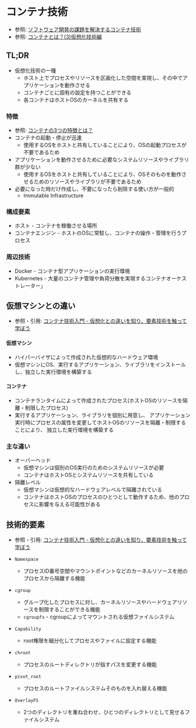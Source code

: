 # コンテナ技術
- 参照: [ソフトウェア開発の課題を解決するコンテナ技術](https://www.atmarkit.co.jp/ait/articles/1901/29/news005.html)
- 参照: [コンテナとは？(3)仮想化技術編](https://news.mynavi.jp/article/zerocontena-3/)

## TL;DR
- 仮想化技術の一種
  - ホスト上でプロセスやリソースを区画化した空間を実現し、その中でアプリケーションを動作させる
  - コンテナごとに固有の設定を持つことができる
  - 各コンテナはホストOSのカーネルを共有する

### 特徴
- 参照: [コンテナの3つの特徴とは？](https://news.mynavi.jp/article/zerocontena-4/)
- コンテナの起動・停止が迅速
  - 使用するOSをホストと共有していることにより、OSの起動プロセスが不要であるため
- アプリケーションを動作させるために必要なシステムリソースやライブラリ群が少ない
  - 使用するOSをホストと共有していることにより、OSそのものを動作させるためのリソースやライブラリが不要であるため
- 必要になった時だけ作成し、不要になったら削除する使い方が一般的
  - Immutable Infrastructure

### 構成要素
- ホスト - コンテナを稼働させる場所
- コンテナエンジン - ホストのOSに常駐し、コンテナの操作・管理を行うプロセス

### 周辺技術
- Docker - コンテナ型アプリケーションの実行環境
- Kubernetes - 大量のコンテナ管理や負荷分散を実現するコンテナオーケストレーター」

## 仮想マシンとの違い
- 参照・引用: [コンテナ技術入門 - 仮想化との違いを知り、要素技術を触って学ぼう](https://employment.en-japan.com/engineerhub/entry/2019/02/05/103000)

#### 仮想マシン
- ハイパーバイザによって作成された仮想的なハードウェア環境
- 仮想マシンにOS、実行するアプリケーション、ライブラリをインストールし、独立した実行環境を構築する

#### コンテナ
- コンテナランタイムによって作成されたプロセス(ホストOSのリソースを隔離・制限したプロセス)
- 実行するアプリケーション、ライブラリを個別に用意し、
  アプリケーション実行時にプロセスの属性を変更してホストOSのリソースを隔離・制限することにより、
  独立した実行環境を構築する

### 主な違い
- オーバーヘッド
  - 仮想マシンは個別のOS実行のためのシステムリソースが必要
  - コンテナはホストOSとシステムリソースを共有している
- 隔離レベル
  - 仮想マシンは仮想的なハードウェアレベルで隔離されている
  - コンテナはホストOSのプロセスのひとつとして動作するため、他のプロセスに影響を与える可能性がある

## 技術的要素
- 参照・引用: [コンテナ技術入門 - 仮想化との違いを知り、要素技術を触って学ぼう](https://employment.en-japan.com/engineerhub/entry/2019/02/05/103000)

- `Namespace`
  - プロセスID番号空間やマウントポイントなどのカーネルリソースを他のプロセスから隔離する機能
- `cgroup`
  - グループ化したプロセスに対し、カーネルリソースやハードウェアリソースを制限することができる機能
  - `cgroupfs` - cgroupによってマウントされる仮想ファイルシステム
- `Capability`
  - root権限を細分化してプロセスやファイルに設定する機能
- `chroot`
  - プロセスのルートディレクトリが指すパスを変更する機能
- `pivot_root`
  - プロセスのルートファイルシステムそのものを入れ替える機能
- `OverlayFS`
  - 2つのディレクトリを重ね合わせ、ひとつのディレクトリとして見せるファイルシステム
